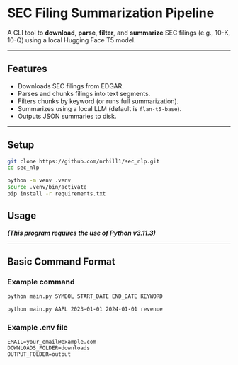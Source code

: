 # SEC Filing Summarization Pipeline

A CLI tool to **download**, **parse**, **filter**, and **summarize** SEC filings (e.g., 10-K, 10-Q) using a local Hugging Face T5 model.

---

## Features

- Downloads SEC filings from EDGAR.
- Parses and chunks filings into text segments.
- Filters chunks by keyword (or runs full summarization).
- Summarizes using a local LLM (default is `flan-t5-base`).
- Outputs JSON summaries to disk.

---

## Setup

```bash
git clone https://github.com/nrhill1/sec_nlp.git
cd sec_nlp

python -m venv .venv
source .venv/bin/activate
pip install -r requirements.txt
```

## Usage

***(This program requires the use of Python v3.11.3)***

---

## Basic Command Format

### Example command

```bash
python main.py SYMBOL START_DATE END_DATE KEYWORD

python main.py AAPL 2023-01-01 2024-01-01 revenue
```

### Example .env file

```env
EMAIL=your_email@example.com
DOWNLOADS_FOLDER=downloads
OUTPUT_FOLDER=output
```
